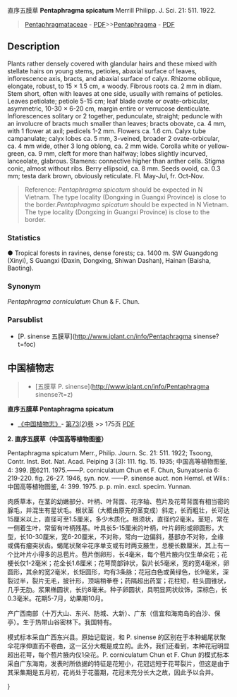 直序五膜草 **Pentaphragma spicatum** Merrill Philipp. J. Sci. 21: 511. 1922.

> [Pentaphragmataceae](http://www.iplant.cn/info/Pentaphragmataceae?t=foc) - [PDF](http://www.iplant.cn/foc/pdf/Pentaphragmataceae.pdf)>>[Pentaphragma](http://www.iplant.cn/info/Pentaphragma?t=foc) - [PDF](http://www.iplant.cn/foc/pdf/Pentaphragma.pdf)

## Description

Plants rather densely covered with glandular hairs and these mixed with stellate hairs on young stems, petioles, abaxial surface of leaves, inflorescence axis, bracts, and abaxial surface of calyx. Rhizome oblique, elongate, robust, to 15 × 1.5 cm, ± woody. Fibrous roots ca. 2 mm in diam. Stem short, often with leaves at one side, usually with remains of petioles. Leaves petiolate; petiole 5-15 cm; leaf blade ovate or ovate-orbicular, asymmetric, 10-30 × 6-20 cm, margin entire or verrucose denticulate. Inflorescences solitary or 2 together, pedunculate, straight; peduncle with an involucre of bracts much smaller than leaves; bracts obovate, ca. 4 mm, with 1 flower at axil; pedicels 1-2 mm. Flowers ca. 1.6 cm. Calyx tube campanulate; calyx lobes ca. 5 mm, 3-veined, broader 2 ovate-orbicular, ca. 4 mm wide, other 3 long oblong, ca. 2 mm wide. Corolla white or yellow-green, ca. 9 mm, cleft for more than halfway; lobes slightly incurved, lanceolate, glabrous. Stamens: connective higher than anther cells. Stigma conic, almost without ribs. Berry ellipsoid, ca. 8 mm. Seeds ovoid, ca. 0.3 mm; testa dark brown, obviously reticulate. Fl. May-Jul, fr. Oct-Nov.


> Reference: 
>*Pentaphragma spicatum* should be expected in N Vietnam. The type locality (Dongxing in Guangxi Province) is close to the border.*Pentaphragma spicatum* should be expected in N Vietnam. The type locality (Dongxing in Guangxi Province) is close to the border.

### Statistics
● Tropical forests in ravines, dense forests; ca. 1400 m. SW Guangdong (Xinyi), S Guangxi (Daxin, Dongxing, Shiwan Dashan), Hainan (Baisha, Baoting).

### Synonym
*Pentaphragma corniculatum* Chun & F. Chun.



### Parsublist

* [P.  sinense  五膜草](http://www.iplant.cn/info/Pentaphragma sinense?t=foc)

## 中国植物志

> * [五膜草  P.  sinense](http://www.iplant.cn/info/Pentaphragma sinense?t=z)


**直序五膜草 Pentaphragma spicatum**

* [《中国植物志》](http://www.iplant.cn/frps)- [第73(2)卷](http://www.iplant.cn/frps/vol/73(2)) >> 175页 [PDF](http://www.iplant.cn/frps/pdf/73(2)/175a.PDF)

**2. 直序五膜草（中国高等植物图鉴）**

Pentaphragma spicatum Merr., Philip. Journ. Sc. 21: 511. 1922; Tsoong, Contr. Inst. Bot. Nat. Acad. Peiping 3 (3): 111. fig. 15. 1935; 中国高等植物图鉴, 4: 399. 图6211. 1975.——P. corniculatum Chun et F. Chun, Sunyatsenia 6: 219-220. fig. 26-27. 1946, syn. nov. ——P. sinense auct. non Hemsl. et Wils.: 中国高等植物图鉴, 4: 399. 1975. p. p. min. excl. specim. Yunnan.

肉质草本，在茎的幼嫩部分、叶柄、叶背面、花序轴、苞片及花萼背面有相当密的腺毛，并混生有星状毛。根状茎（大概由原先的茎变成）斜走，长而粗壮，长可达15厘米以上，直径可至1.5厘米，多少木质化。根须状，直径约2毫米。茎短，常在一侧着生叶，常留有叶柄残基。叶具长5-15厘米的叶柄，叶片卵形或卵圆形，大型，长10-30厘米，宽6-20厘米，不对称，常向一边偏斜，基部亦不对称，全缘或偶有瘤突状齿。蝎尾状聚伞花序单支或有时两支腋生，总梗长数厘米，其上有一个比叶片小得多的总苞片。苞片倒卵形，长4毫米，每个苞片腋内仅生单朵花；花梗长仅1-2毫米；花全长1.6厘米；花萼筒部钟状，裂片长5毫米，宽的宽4毫米，卵圆形，其余的宽2毫米，长矩圆形，均有3条脉；花冠白色或黄绿色，长9毫米，深裂过半，裂片无毛，披针形，顶端稍拳卷；药隔超出药室；花柱短，柱头圆锥状，几乎无肋。浆果椭圆状，长约8毫米。种子卵圆状，具明显网状纹饰，深棕色，长0.3毫米。花期5-7月，幼果期10月。

产广西南部（十万大山、东兴、防城、大新）、广东（信宜和海南岛的白沙、保亭）。生于热带山谷密林下。我国特有。

模式标本采自广西东兴县。原始记载说，和 P. sinense 的区别在于本种蝎尾状聚伞花序伸直而不卷曲，这一区分大概是成立的。此外，我们还看到，本种花冠明显超出花萼，每个苞片腋内仅1朵花。P. corniculatum Chun et F. Chun 的模式标本采自广东海南，发表时所依据的特征是花短小，花冠远短于花萼裂片，但这是由于其采集期是五月初，花尚处于花蕾期，花冠未充分长大之故，因此予以合并。



}